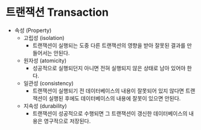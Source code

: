 # 트랜잭션 Transaction
- 속성 (Property)
  - 고립성 (isolation)
    - 트랜잭션이 실행되는 도중 다른 트랜잭션의 영향을 받아 잘못된 결과를 만들어서는 안된다.
  - 원자성 (atomicity)
    - 성공적으로 실행되던지 아니면 전혀 실행되지 않은 상태로 남아 있어야 한다.
  - 일관성 (consistency)
    - 트랜잭션이 실행되기 전 데이터베이스의 내용이 잘못되어 있지 않다면 트랜잭션이 실행된 후에도 데이터베이스의 내용에 잘못이 있으면 안된다.
  - 지속성 (durability)
    - 트랜잭션이 성공적으로 수행되면 그 트랜잭션이 갱신한 데이터베이스의 내용은 영구적으로 저장된다.